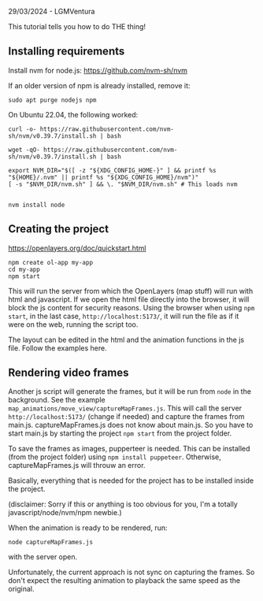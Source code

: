 29/03/2024 - LGMVentura

This tutorial tells you how to do THE thing!

## Installing requirements
Install nvm for node.js: https://github.com/nvm-sh/nvm

If an older version of npm is already installed, remove it:
```
sudo apt purge nodejs npm
```

On Ubuntu 22.04, the following worked:
```
curl -o- https://raw.githubusercontent.com/nvm-sh/nvm/v0.39.7/install.sh | bash

wget -qO- https://raw.githubusercontent.com/nvm-sh/nvm/v0.39.7/install.sh | bash

export NVM_DIR="$([ -z "${XDG_CONFIG_HOME-}" ] && printf %s "${HOME}/.nvm" || printf %s "${XDG_CONFIG_HOME}/nvm")"
[ -s "$NVM_DIR/nvm.sh" ] && \. "$NVM_DIR/nvm.sh" # This loads nvm


nvm install node
```

## Creating the project
https://openlayers.org/doc/quickstart.html

```
npm create ol-app my-app
cd my-app
npm start
```

This will run the server from which the OpenLayers (map stuff) will run with html and javascript. If we open the html file directly into the browser, it will block the js content for security reasons. Using the browser when using `npm start`, in the last case, `http://localhost:5173/`, it will run the file as if it were on the web, running the script too.

The layout can be edited in the html and the animation functions in the js file. Follow the examples here.

## Rendering video frames
Another js script will generate the frames, but it will be run from `node` in the background. See the example `map_animations/move_view/captureMapFrames.js`. This will call the server `http://localhost:5173/` (change if needed) and capture the frames from main.js. captureMapFrames.js does not know about main.js. So you have to start main.js by starting the project `npm start` from the project folder.

To save the frames as images, pupperteer is needed. This can be installed (from the project folder) using `npm install puppeteer`. Otherwise, captureMapFrames.js will throuw an error.

Basically, everything that is needed for the project has to be installed inside the project.

(disclaimer: Sorry if this or anything is too obvious for you, I'm a totally javascript/node/nvm/npm newbie.)

When the animation is ready to be rendered, run:
```
node captureMapFrames.js
```
with the server open.

Unfortunately, the current approach is not sync on capturing the frames. So don't expect the resulting animation to playback the same speed as the original.


